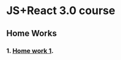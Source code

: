 # JS+React 3.0 course
## Home Works

### 1. [Home work 1](https://github.com/vadimys/JS-React/tree/master/React/home-works/src/hw1).
